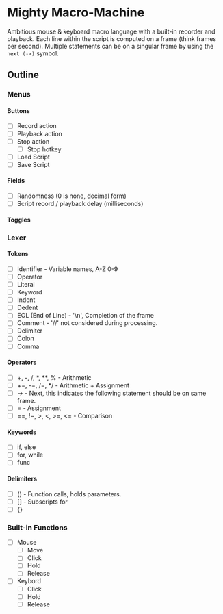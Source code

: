 # Mighty Macro-Machine

Ambitious mouse & keyboard macro language with a built-in recorder and playback. Each line within the script is computed on a frame (think frames per second). Multiple statements can be on a singular frame by using the `next (->)` symbol.

## Outline

### Menus

#### Buttons

- [ ] Record action
- [ ] Playback action
- [ ] Stop action
  - [ ] Stop hotkey
- [ ] Load Script
- [ ] Save Script

#### Fields

- [ ] Randomness (0 is none, decimal form)
- [ ] Script record / playback delay (milliseconds)

#### Toggles

### Lexer

#### Tokens

- [ ] Identifier - Variable names, A-Z 0-9
- [ ] Operator
- [ ] Literal
- [ ] Keyword
- [ ] Indent
- [ ] Dedent
- [ ] EOL (End of Line) - '\n', Completion of the frame
- [ ] Comment - '//' not considered during processing.
- [ ] Delimiter
- [ ] Colon
- [ ] Comma

#### Operators

- [ ] +, -, /, *, **, % - Arithmetic
- [ ] +=, -=, /=, */ - Arithmetic + Assignment
- [ ] -> - Next, this indicates the following statement should be on same frame.
- [ ] = - Assignment
- [ ] ==, !=, >, <, >=, <= - Comparison

#### Keywords

- [ ] if, else
- [ ] for, while
- [ ] func

#### Delimiters

- [ ] () - Function calls, holds parameters.
- [ ] [] - Subscripts for 
- [ ] {}

### Built-in Functions

- [ ] Mouse
  - [ ] Move
  - [ ] Click
  - [ ] Hold
  - [ ] Release
- [ ] Keybord
  - [ ] Click
  - [ ] Hold
  - [ ] Release